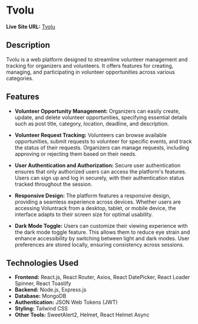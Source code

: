 # Tvolu

**Live Site URL:** [Tvolu](https://www.voluntrack.com)

## Description

Tvolu is a web platform designed to streamline volunteer management and tracking for organizers and volunteers. It offers features for creating, managing, and participating in volunteer opportunities across various categories.

## Features

- **Volunteer Opportunity Management:** Organizers can easily create, update, and delete volunteer opportunities, specifying essential details such as post title, category, location, deadline, and description.

- **Volunteer Request Tracking:** Volunteers can browse available opportunities, submit requests to volunteer for specific events, and track the status of their requests. Organizers can manage requests, including approving or rejecting them based on their needs.

- **User Authentication and Authorization:** Secure user authentication ensures that only authorized users can access the platform's features. Users can sign up and log in securely, with their authentication status tracked throughout the session.

- **Responsive Design:** The platform features a responsive design, providing a seamless experience across devices. Whether users are accessing Voluntrack from a desktop, tablet, or mobile device, the interface adapts to their screen size for optimal usability.

- **Dark Mode Toggle:** Users can customize their viewing experience with the dark mode toggle feature. This allows them to reduce eye strain and enhance accessibility by switching between light and dark modes. User preferences are stored locally, ensuring consistency across sessions.

## Technologies Used

- **Frontend:** React.js, React Router, Axios, React DatePicker, React Loader Spinner, React Toastify
- **Backend:** Node.js, Express.js
- **Database:** MongoDB
- **Authentication:** JSON Web Tokens (JWT)
- **Styling:** Tailwind CSS
- **Other Tools:** SweetAlert2, Helmet, React Helmet Async

<!-- ## Getting Started

To run the project locally, follow these steps:

1. Clone the repository: `git clone <repository-url>`
2. Navigate to the project directory: `cd voluntrack`
3. Install dependencies: `npm install`
4. Start the development server: `npm start`

## Contributing

Contributions are welcome! Please feel free to submit a pull request or open an issue if you encounter any bugs or have suggestions for improvements.



-->

